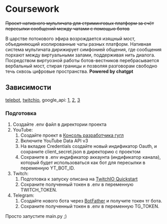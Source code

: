 # Coursework

~~Проект нативного мультичата для стриминговых платформ за счёт пересылки сообщений между чатами с помощью ботов~~

В царстве потокового эфира возрождается изящный мост, объединяющий изолированные чаты разных платформ. Нативная система мультичата дирижирует симфонией общения, где сообщения порхают между виртуальными залами, поддерживая нить диалога. Посредством виртуозной работы ботов-вестников перебрасывается вербальный мост, стирая границы и позволяя разговорам свободно течь сквозь цифровые пространства. **Powered by chatgpt**

## Зависимости

[telebot](https://pypi.org/project/pyTelegramBotAPI/), [twitchio](https://twitchio.dev/en/latest/installing.html), google_api: [1](https://github.com/googleapis/google-api-python-client), [2](https://pypi.org/project/google-auth-oauthlib/), [3](https://pypi.org/project/google-auth/)

### Подготовка

1. Создайте .env файл в директории проекта
2. YouTube:
    1. Создайте проект в [Консоль разработчика гугл](https://console.cloud.google.com/apis/dashboard)
    2. Включите YouTube Data API v3
    3. На вкладке Credentials создайте новый индификатор Oauth, и сохраните client_secret.json в директорию с проектом
    4. Сохраните в .env  индификатор аккаунта (индификатор канала), который будет использоваться как бот для пересылки в переменную YT_BOT_ID.
3. Twitch:
    1. Подготовка к запуску описана на [TwitchIO Quickstart](https://twitchio.dev/en/latest/quickstart.html)
    2. Сохраните полученный токен в .env в переменную TWITCH_TOKEN.
4. Telegram:
    1. Создайте нового бота через [BotFather](https://t.me/BotFather) и получите токен тг бота.
    2. Сохраните полученный токен в .env в переменную TG_TOKEN.

  Просто запустите main.py ;)

